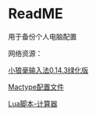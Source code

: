# ReadME

用于备份个人电脑配置

网络资源：

[小狼毫输入法0.14.3绿化版](http://ys-f.ys168.com/263726935/915630476/iTw4gKs722N5L3V65LJL46/小狼毫输入法0.14.3绿化版2021.9.26.rar)

[Mactype配置文件](http://foryoung365.github.io/personality/2014/12/01/mactypeconfig)

[Lua脚本-计算器](https://github.com/baopaau/rime-lua-collection/blob/master/calculator_translator.lua)
